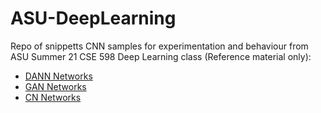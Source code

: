 # ASU-DeepLearning

Repo of snippetts CNN samples for experimentation and behaviour from ASU Summer 21 CSE 598 Deep Learning class (Reference material only):
- [DANN Networks](https://github.com/corsinlo/ASU-DeepLearning/blob/main/DANN%20Networks)
- [GAN Networks](https://github.com/corsinlo/ASU-DeepLearning/blob/main/GAN%20Network.py)
- [CN Networks](https://github.com/corsinlo/ASU-DeepLearning/blob/main/CN%20Networks.py)
